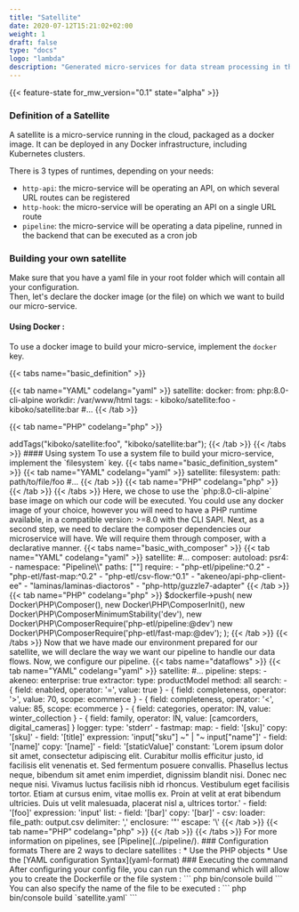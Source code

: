 ```yaml
---
title: "Satellite"
date: 2020-07-12T15:21:02+02:00
weight: 1
draft: false
type: "docs"
logo: "lambda"
description: "Generated micro-services for data stream processing in the cloud"
---
```


{{< feature-state for_mw_version="0.1" state="alpha" >}}

### Definition of a Satellite

A satellite is a micro-service running in the cloud, packaged as a docker image.
It can be deployed in any Docker infrastructure, including Kubernetes clusters.

There is 3 types of runtimes, depending on your needs:
 * `http-api`: the micro-service will be operating an API, on which several URL routes can be registered
 * `http-hook`: the micro-service will be operating an API on a single URL route
 * `pipeline`: the micro-service will be operating a data pipeline, runned in the backend that can be executed as a cron job

### Building your own satellite

Make sure that you have a yaml file in your root folder which will contain all your configuration.  
Then, let's declare the docker image (or the file) on which we want to build our micro-service. 

#### Using Docker : 
To use a docker image to build your micro-service, implement the `docker` key.

{{< tabs name="basic_definition" >}}

{{< tab name="YAML" codelang="yaml"  >}}
satellite:
  docker:
      from: php:8.0-cli-alpine
      workdir: /var/www/html
      tags:
        - kiboko/satellite:foo
        - kiboko/satellite:bar
#...
{{< /tab >}}

{{< tab name="PHP" codelang="php"  >}}
<?php

use Kiboko\Component\ETL\Satellite\Adapter\Docker;

$dockerfile = new Docker\Dockerfile(
    new Docker\Dockerfile\From('php:8.0-cli-alpine'),
    new Docker\Dockerfile\Workdir('/var/www/html/'),
);

$satellite = (new Docker\Satellite(
    'foo/satellite:bar',
    $dockerfile,
))->addTags("kiboko/satellite:foo", "kiboko/satellite:bar");
{{< /tab >}}

{{< /tabs >}}

#### Using system 
To use a system file to build your micro-service, implement the `filesystem` key.

{{< tabs name="basic_definition_system" >}}

{{< tab name="YAML" codelang="yaml"  >}}
satellite:
  filesystem:
    path: path/to/file/foo
#...
{{< /tab >}}

{{< tab name="PHP" codelang="php"  >}}

{{< /tab >}}

{{< /tabs >}}

Here, we chose to use the `php:8.0-cli-alpine` base image on which our code will be executed.
You could use any docker image of your choice, however you will need to have a PHP runtime 
available, in a compatible version: >=8.0 with the CLI SAPI.

Next, as a second step, we need to declare the composer dependencies our microservice will have.
We will require them through composer, with a declarative manner.

{{< tabs name="basic_with_composer" >}}

{{< tab name="YAML" codelang="yaml"  >}}
satellite:
#...
  composer:
    autoload:
      psr4:
      - namespace: "Pipeline\\"
        paths: [""]
    require:
      - "php-etl/pipeline:^0.2"
      - "php-etl/fast-map:^0.2"
      - "php-etl/csv-flow:^0.1"
      - "akeneo/api-php-client-ee"
      - "laminas/laminas-diactoros"
      - "php-http/guzzle7-adapter"
{{< /tab >}}

{{< tab name="PHP" codelang="php"  >}}
$dockerfile->push(
    new Docker\PHP\Composer(),
    new Docker\PHP\ComposerInit(),
    new Docker\PHP\ComposerMinimumStability('dev'),
    new Docker\PHP\ComposerRequire('php-etl/pipeline:@dev')
    new Docker\PHP\ComposerRequire('php-etl/fast-map:@dev');
);
{{< /tab >}}

{{< /tabs >}}

Now that we have made our environment prepared for our satellite, we will declare 
the way we want our pipeline to handle our data flows.

Now, we configure our pipeline.

{{< tabs name="dataflows" >}}

{{< tab name="YAML" codelang="yaml"  >}}
satellite:
#...
   pipeline:
      steps:
      - akeneo:
          enterprise: true
          extractor:
            type: productModel
            method: all
            search:
              - { field: enabled, operator: '=', value: true }
              - { field: completeness, operator: '>', value: 70, scope: ecommerce }
              - { field: completeness, operator: '<', value: 85, scope: ecommerce }
              - { field: categories, operator: IN, value: winter_collection }
              - { field: family, operator: IN, value: [camcorders, digital_cameras] }
          logger:
            type: 'stderr'
      - fastmap:
          map:
            - field: '[sku]'
              copy: '[sku]'
            - field: '[title]'
              expression: 'input["sku"] ~" | "~ input["name"]'
            - field: '[name]'
              copy: '[name]'
            - field: '[staticValue]'
              constant: 'Lorem ipsum dolor sit amet, consectetur adipiscing elit. Curabitur mollis efficitur justo, id facilisis elit venenatis et. Sed fermentum posuere convallis. Phasellus lectus neque, bibendum sit amet enim imperdiet, dignissim blandit nisi. Donec nec neque nisi. Vivamus luctus facilisis nibh id rhoncus. Vestibulum eget facilisis tortor. Etiam at cursus enim, vitae mollis ex. Proin at velit at erat bibendum ultricies. Duis ut velit malesuada, placerat nisl a, ultrices tortor.'
            - field: '[foo]'
              expression: 'input'
              list:
                - field: '[bar]'
                  copy: '[bar]'
      - csv:
          loader:
            file_path: output.csv
            delimiter: ','
            enclosure: '"'
            escape: '\'
{{< /tab >}}

{{< tab name="PHP" codelang="php"  >}}

{{< /tab >}}

{{< /tabs >}}

For more information on pipelines, see [Pipeline](../pipeline/).

### Configuration formats

There are 2 ways to declare satellites :
* Use the PHP objects
* Use the [YAML configuration Syntax](yaml-format)

### Executing the command
After configuring your config file, you can run the command which will allow you to create the Dockerfile or the file system :
```
php bin/console build
```

You can also specify the name of the file to be executed : 
```
php bin/console build `satellite.yaml`
```

